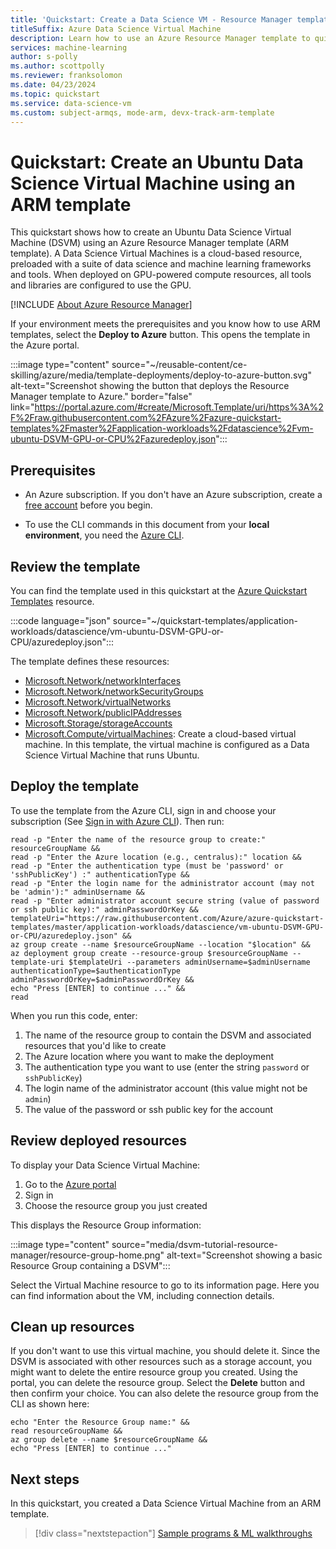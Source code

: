 ```yaml
---
title: 'Quickstart: Create a Data Science VM - Resource Manager template'
titleSuffix: Azure Data Science Virtual Machine
description: Learn how to use an Azure Resource Manager template to quickly deploy a Data Science Virtual Machine
services: machine-learning
author: s-polly
ms.author: scottpolly
ms.reviewer: franksolomon
ms.date: 04/23/2024
ms.topic: quickstart
ms.service: data-science-vm
ms.custom: subject-armqs, mode-arm, devx-track-arm-template
---
```


# Quickstart: Create an Ubuntu Data Science Virtual Machine using an ARM template

This quickstart shows how to create an Ubuntu Data Science Virtual Machine (DSVM) using an Azure Resource Manager template (ARM template). A Data Science Virtual Machines is a cloud-based resource, preloaded with a suite of data science and machine learning frameworks and tools. When deployed on GPU-powered compute resources, all tools and libraries are configured to use the GPU.

[!INCLUDE [About Azure Resource Manager](~/reusable-content/ce-skilling/azure/includes/resource-manager-quickstart-introduction.md)]

If your environment meets the prerequisites and you know how to use ARM templates, select the **Deploy to Azure** button. This opens the template in the Azure portal.

:::image type="content" source="~/reusable-content/ce-skilling/azure/media/template-deployments/deploy-to-azure-button.svg" alt-text="Screenshot showing the button that deploys the Resource Manager template to Azure." border="false" link="https://portal.azure.com/#create/Microsoft.Template/uri/https%3A%2F%2Fraw.githubusercontent.com%2FAzure%2Fazure-quickstart-templates%2Fmaster%2Fapplication-workloads%2Fdatascience%2Fvm-ubuntu-DSVM-GPU-or-CPU%2Fazuredeploy.json":::

## Prerequisites

* An Azure subscription. If you don't have an Azure subscription, create a [free account](https://azure.microsoft.com/free/services/machine-learning/) before you begin.

* To use the CLI commands in this document from your **local environment**, you need the [Azure CLI](/cli/azure/install-azure-cli).

## Review the template

You can find the template used in this quickstart at the [Azure Quickstart Templates](https://azure.microsoft.com/resources/templates/vm-ubuntu-DSVM-GPU-or-CPU/) resource.

:::code language="json" source="~/quickstart-templates/application-workloads/datascience/vm-ubuntu-DSVM-GPU-or-CPU/azuredeploy.json":::

The template defines these resources:

* [Microsoft.Network/networkInterfaces](/azure/templates/microsoft.network/networkinterfaces)
* [Microsoft.Network/networkSecurityGroups](/azure/templates/microsoft.network/networksecuritygroups)
* [Microsoft.Network/virtualNetworks](/azure/templates/microsoft.network/virtualnetworks)
* [Microsoft.Network/publicIPAddresses](/azure/templates/microsoft.network/publicipaddresses)
* [Microsoft.Storage/storageAccounts](/azure/templates/microsoft.storage/storageaccounts)
* [Microsoft.Compute/virtualMachines](/azure/templates/microsoft.compute/virtualmachines): Create a cloud-based virtual machine. In this template, the virtual machine is configured as a Data Science Virtual Machine that runs Ubuntu.

## Deploy the template

To use the template from the Azure CLI, sign in and choose your subscription (See [Sign in with Azure CLI](/cli/azure/authenticate-azure-cli)). Then run:

```azurecli-interactive
read -p "Enter the name of the resource group to create:" resourceGroupName &&
read -p "Enter the Azure location (e.g., centralus):" location &&
read -p "Enter the authentication type (must be 'password' or 'sshPublicKey') :" authenticationType &&
read -p "Enter the login name for the administrator account (may not be 'admin'):" adminUsername &&
read -p "Enter administrator account secure string (value of password or ssh public key):" adminPasswordOrKey &&
templateUri="https://raw.githubusercontent.com/Azure/azure-quickstart-templates/master/application-workloads/datascience/vm-ubuntu-DSVM-GPU-or-CPU/azuredeploy.json" &&
az group create --name $resourceGroupName --location "$location" &&
az deployment group create --resource-group $resourceGroupName --template-uri $templateUri --parameters adminUsername=$adminUsername authenticationType=$authenticationType adminPasswordOrKey=$adminPasswordOrKey &&
echo "Press [ENTER] to continue ..." &&
read
```

When you run this code, enter:

1. The name of the resource group to contain the DSVM and associated resources that you'd like to create
1. The Azure location where you want to make the deployment
1. The authentication type you want to use (enter the string `password` or `sshPublicKey`)
1. The login name of the administrator account (this value might not be `admin`)
1. The value of the password or ssh public key for the account

## Review deployed resources

To display your Data Science Virtual Machine:

1. Go to the [Azure portal](https://portal.azure.com)
1. Sign in
1. Choose the resource group you just created

This displays the Resource Group information:

:::image type="content" source="media/dsvm-tutorial-resource-manager/resource-group-home.png" alt-text="Screenshot showing a basic Resource Group containing a DSVM":::

Select the Virtual Machine resource to go to its information page. Here you can find information about the VM, including connection details.

## Clean up resources

If you don't want to use this virtual machine, you should delete it. Since the DSVM is associated with other resources such as a storage account, you might want to delete the entire resource group you created. Using the portal, you can delete the resource group. Select the **Delete** button and then confirm your choice. You can also delete the resource group from the CLI as shown here:

```azurecli-interactive
echo "Enter the Resource Group name:" &&
read resourceGroupName &&
az group delete --name $resourceGroupName &&
echo "Press [ENTER] to continue ..."
```

## Next steps

In this quickstart, you created a Data Science Virtual Machine from an ARM template.

> [!div class="nextstepaction"]
> [Sample programs & ML walkthroughs](dsvm-samples-and-walkthroughs.md)
